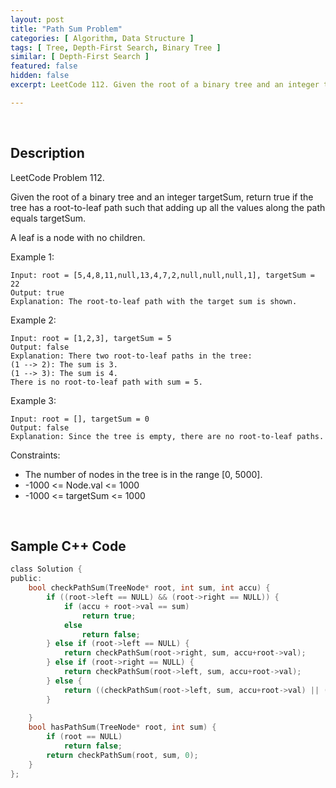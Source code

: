 ```yaml
---
layout: post
title: "Path Sum Problem"
categories: [ Algorithm, Data Structure ]
tags: [ Tree, Depth-First Search, Binary Tree ]
similar: [ Depth-First Search ]
featured: false
hidden: false
excerpt: LeetCode 112. Given the root of a binary tree and an integer targetSum, return true if the tree has a root-to-leaf path such that adding up all the values along the path equals targetSum.

---
```


<br />

## Description

LeetCode Problem 112.

Given the root of a binary tree and an integer targetSum, return true if the tree has a root-to-leaf path such that adding up all the values along the path equals targetSum.

A leaf is a node with no children.

Example 1:
```
Input: root = [5,4,8,11,null,13,4,7,2,null,null,null,1], targetSum = 22
Output: true
Explanation: The root-to-leaf path with the target sum is shown.
```

Example 2: 
```
Input: root = [1,2,3], targetSum = 5
Output: false
Explanation: There two root-to-leaf paths in the tree:
(1 --> 2): The sum is 3.
(1 --> 3): The sum is 4.
There is no root-to-leaf path with sum = 5.
```

Example 3:
```
Input: root = [], targetSum = 0
Output: false
Explanation: Since the tree is empty, there are no root-to-leaf paths.
```

Constraints:
* The number of nodes in the tree is in the range [0, 5000].
* -1000 <= Node.val <= 1000
* -1000 <= targetSum <= 1000

<br />

## Sample C++ Code


```c
class Solution {
public:
    bool checkPathSum(TreeNode* root, int sum, int accu) {
        if ((root->left == NULL) && (root->right == NULL)) {
            if (accu + root->val == sum)
                return true;
            else
                return false;
        } else if (root->left == NULL) {
            return checkPathSum(root->right, sum, accu+root->val);
        } else if (root->right == NULL) {
            return checkPathSum(root->left, sum, accu+root->val);
        } else {
            return ((checkPathSum(root->left, sum, accu+root->val) || (checkPathSum(root->right, sum, accu+root->val))));
        }
        
    }
    bool hasPathSum(TreeNode* root, int sum) {
        if (root == NULL)
            return false;
        return checkPathSum(root, sum, 0);
    }
};
```


